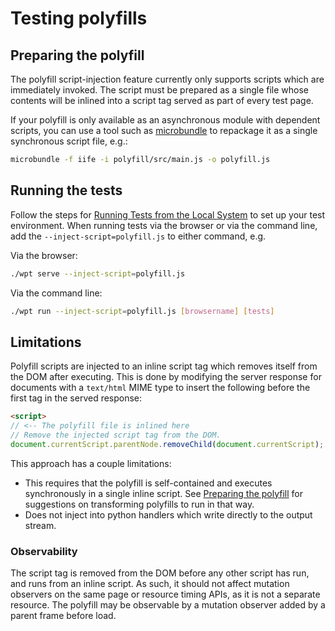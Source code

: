 # Testing polyfills

## Preparing the polyfill

The polyfill script-injection feature currently only supports scripts which
are immediately invoked. The script must be prepared as a single file whose
contents will be inlined into a script tag served as part of every test page.

If your polyfill is only available as an asynchronous module with dependent
scripts, you can use a tool such as
[microbundle](https://github.com/developit/microbundle) to repackage it as a
single synchronous script file, e.g.:

```bash
microbundle -f iife -i polyfill/src/main.js -o polyfill.js
```

## Running the tests

Follow the steps for [Running Tests from the Local System](from-local-system) to
set up your test environment. When running tests via the browser or via the
command line, add the `--inject-script=polyfill.js` to either command, e.g.

Via the browser:

```bash
./wpt serve --inject-script=polyfill.js
```

Via the command line:

```bash
./wpt run --inject-script=polyfill.js [browsername] [tests]
```

## Limitations

Polyfill scripts are injected to an inline script tag which removes itself from
the DOM after executing. This is done by modifying the server response for
documents with a `text/html` MIME type  to insert the following before the first tag in
the served response:

```html
<script>
// <-- The polyfill file is inlined here
// Remove the injected script tag from the DOM.
document.currentScript.parentNode.removeChild(document.currentScript);
```

This approach has a couple limitations:
* This requires that the polyfill is self-contained and executes
synchronously in a single inline script. See [Preparing the
polyfill](#preparing-the-polyfill) for suggestions on transforming polyfills to
run in that way.
* Does not inject into python handlers which write directly to the output
  stream.

### Observability

The script tag is removed from the DOM before any other script has run, and runs
from an inline script. As such, it should not affect mutation observers on the
same page or resource timing APIs, as it is not a separate resource. The polyfill
may be observable by a mutation observer added by a parent frame before load.
